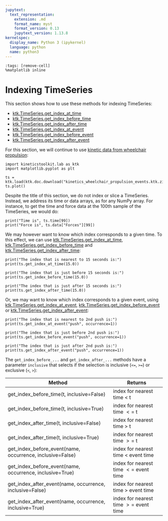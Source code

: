 ```yaml
---
jupytext:
  text_representation:
    extension: .md
    format_name: myst
    format_version: 0.13
    jupytext_version: 1.13.8
kernelspec:
  display_name: Python 3 (ipykernel)
  language: python
  name: python3
---
```


```{code-cell} ipython3
:tags: [remove-cell]
%matplotlib inline
```

# Indexing TimeSeries

This section shows how to use these methods for indexing TimeSeries:
- [ktk.TimeSeries.get_index_at_time](api/ktk.TimeSeries.get_index_at_time.rst)
- [ktk.TimeSeries.get_index_before_time](api/ktk.TimeSeries.get_index_before_time.rst)
- [ktk.TimeSeries.get_index_after_time](api/ktk.TimeSeries.get_index_after_time.rst)
- [ktk.TimeSeries.get_index_at_event](api/ktk.TimeSeries.get_index_at_event.rst)
- [ktk.TimeSeries.get_index_before_event](api/ktk.TimeSeries.get_index_before_event.rst)
- [ktk.TimeSeries.get_index_after_event](api/ktk.TimeSeries.get_index_after_event.rst)

For this section, we will continue to use [kinetic data from wheelchair propulsion](dataset_kinetics_wheelchair_propulsion.md):

```{code-cell} ipython3
import kineticstoolkit.lab as ktk
import matplotlib.pyplot as plt

ts = ktk.load(ktk.doc.download("kinetics_wheelchair_propulsion_events.ktk.zip"))
ts.plot()
```


Despite the title of this section, we do not index or slice a TimeSeries. Instead, we address its time or data arrays, as for any NumPy array. For instance, to get the time and force data at the 100th sample of the TimeSeries, we would do:

```{code-cell}
print("Time is", ts.time[99])
print("Force is", ts.data["Forces"][99])
```

We may however want to know which index corresponds to a given time. To this effect, we can use [ktk.TimeSeries.get_index_at_time](api/ktk.TimeSeries.get_index_at_time.rst), [ktk.TimeSeries.get_index_before_time](api/ktk.TimeSeries.get_index_before_time.rst) and [ktk.TimeSeries.get_index_after_time](api/ktk.TimeSeries.get_index_after_time.rst):

```{code-cell}
print("The index that is nearest to 15 seconds is:")
print(ts.get_index_at_time(15.0))

print("The index that is just before 15 seconds is:")
print(ts.get_index_before_time(15.0))

print("The index that is just after 15 seconds is:")
print(ts.get_index_after_time(15.0))
```

Or, we may want to know which index corresponds to a given event, using [ktk.TimeSeries.get_index_at_event](api/ktk.TimeSeries.get_index_at_event.rst), [ktk.TimeSeries.get_index_before_event](api/ktk.TimeSeries.get_index_before_event.rst) or [ktk.TimeSeries.get_index_after_event](api/ktk.TimeSeries.get_index_after_event.rst):

```{code-cell}
print("The index that is nearest to 2nd push is:")
print(ts.get_index_at_event("push", occurrence=1))

print("The index that is just before 2nd push is:")
print(ts.get_index_before_event("push", occurrence=1))

print("The index that is just after 2nd push is:")
print(ts.get_index_after_event("push", occurrence=1))
```

The `get_index_before_...` and `get_index_after_...` methods have a parameter `inclusive` that selects if the selection is inclusive (`<=`, `>=`) or exclusive (`<`, `>`):

| Method                                                    | Returns                                |
| --------------------------------------------------------- | -------------------------------------- |
| get_index_before_time(t, inclusive=False)                 | index for nearest time $<$ t           |
| get_index_before_time(t, inclusive=True)                  | index for nearest time $<=$ t          |
| get_index_after_time(t, inclusive=False)                  | index for nearest time $>$ t           |
| get_index_after_time(t, inclusive=True)                   | index for nearest time $>=$ t          |
| get_index_before_event(name, occurrence, inclusive=False) | index for nearest time $<$ event time  |
| get_index_before_event(name, occurrence, inclusive=True)  | index for nearest time $<=$ event time |
| get_index_after_event(name, occurrence, inclusive=False)  | index for nearest time $>$ event time  |
| get_index_after_event(name, occurrence, inclusive=True)   | index for nearest time $>=$ event time |
